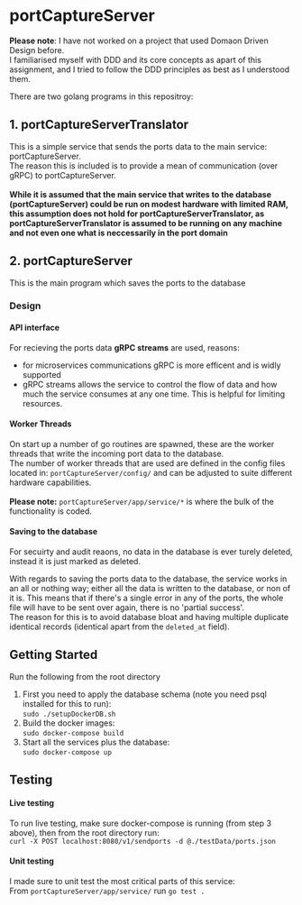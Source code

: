 # portCaptureServer

**Please note**: I have not worked on a project that used Domaon Driven Design before. </br>I familiarised myself with DDD and its core concepts as apart of this
assignment, and I tried to follow the DDD principles as best as I understood them.</br>

There are two golang programs in this repositroy:

## 1. portCaptureServerTranslator
This is a simple service that sends the ports data to the main service: portCaptureServer.</br>
The reason this is included is to provide a mean of communication (over gRPC) to portCaptureServer.</br>
</br>
**While it is assumed that the main service that writes to the database (portCaptureServer) could be run on modest hardware with limited RAM, 
this assumption does not hold for portCaptureServerTranslator, as portCaptureServerTranslator is assumed to be running on any machine and 
not even one what is neccessarily in the port domain** 

## 2. portCaptureServer
This is the main program which saves the ports to the database<br>

### Design

#### API interface
For recieving the ports data **gRPC streams** are used, reasons:
- for microservices communications gRPC is more efficent and is widly supported
- gRPC streams allows the service to control the flow of data and how much the service consumes at any one time. This is helpful for limiting resources.

#### Worker Threads
On start up a number of go routines are spawned, these are the worker threads that write the incoming port data to the database.
</br>
The number of worker threads that are used are defined in the config files located in: `portCaptureServer/config/` 
and can be adjusted to suite different hardware capabilities.
</br></br>
**Please note:** `portCaptureServer/app/service/*` is where the bulk of the functionality is coded.

#### Saving to the database
For secuirty and audit reaons, no data in the database is ever turely deleted, instead it is just marked as deleted.</br>

With regards to saving the ports data to the database, the service works in an all or nothing way; either all the data is written to the database, or non of it is.
This means that if there's a single error in any of the ports, the whole file will have to be sent over again, there is no 'partial success'.</br>
The reason for this is to avoid database bloat and having multiple duplicate identical records (identical apart from the `deleted_at` field).

## Getting Started
Run the following from the root directory
1. First you need to apply the database schema (note you need psql installed for this to run):</br>
`sudo ./setupDockerDB.sh`
2. Build the docker images:</br>
`sudo docker-compose build`
3. Start all the services plus the database:</br>
`sudo docker-compose up`


## Testing
#### Live testing
To run live testing, make sure docker-compose is running (from step 3 above), then from the root directory run:</br> `curl -X POST localhost:8080/v1/sendports -d @./testData/ports.json`
#### Unit testing
I made sure to unit test the most critical parts of this service:</br>
From `portCaptureServer/app/service/` run `go test .`
